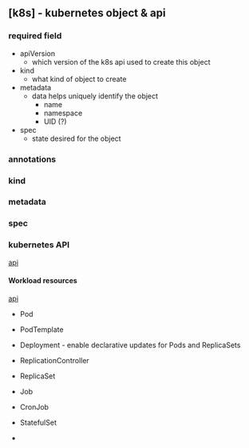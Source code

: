 ## [k8s] - kubernetes object & api
### required field
* apiVersion
    - which version of the k8s api used to create this object
* kind
    - what kind of object to create
* metadata
    - data helps uniquely identify the object
        - name
        - namespace
        - UID (?)
* spec
    - state desired for the object
### annotations


### kind

### metadata

### spec

### kubernetes API
[api](https://kubernetes.io/docs/reference/kubernetes-api/)

#### Workload resources
[api](https://kubernetes.io/docs/reference/kubernetes-api/workload-resources/)
- Pod
- PodTemplate
- Deployment - enable declarative updates for Pods and ReplicaSets

- ReplicationController
- ReplicaSet
- Job
- CronJob
- StatefulSet
-

